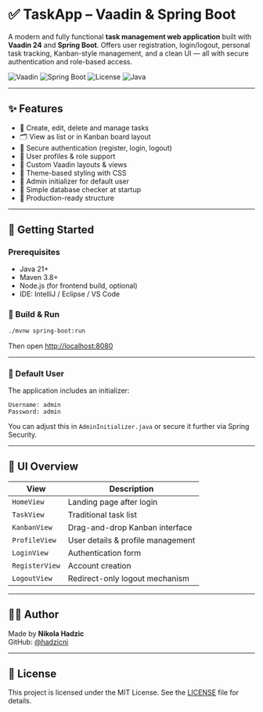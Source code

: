 # ✅ TaskApp – Vaadin & Spring Boot

A modern and fully functional **task management web application** built with **Vaadin 24** and **Spring Boot**. Offers user registration, login/logout, personal task tracking, Kanban-style management, and a clean UI — all with secure authentication and role-based access.

![Vaadin](https://img.shields.io/badge/Vaadin-24-blue?logo=vaadin)
![Spring Boot](https://img.shields.io/badge/Spring%20Boot-3.x-green?logo=springboot)
![License](https://img.shields.io/badge/license-Apache--2.0-blue)
![Java](https://img.shields.io/badge/Java-21+-orange)

---

## ✨ Features

- 📝 Create, edit, delete and manage tasks
- 🗂️ View as list or in Kanban board layout
- 🔐 Secure authentication (register, login, logout)
- 👤 User profiles & role support
- 🧱 Custom Vaadin layouts & views
- 🎨 Theme-based styling with CSS
- 🔧 Admin initializer for default user
- 🧪 Simple database checker at startup
- 🚀 Production-ready structure

---

## 🚀 Getting Started

### Prerequisites

- Java 21+
- Maven 3.8+
- Node.js (for frontend build, optional)
- IDE: IntelliJ / Eclipse / VS Code

### 🔧 Build & Run

```bash
./mvnw spring-boot:run
```

Then open [http://localhost:8080](http://localhost:8080)

---

### 🧪 Default User

The application includes an initializer:

```text
Username: admin
Password: admin
```

You can adjust this in `AdminInitializer.java` or secure it further via Spring Security.

---

## 📐 UI Overview

| View              | Description                        |
|------------------|------------------------------------|
| `HomeView`        | Landing page after login          |
| `TaskView`        | Traditional task list             |
| `KanbanView`      | Drag-and-drop Kanban interface    |
| `ProfileView`     | User details & profile management |
| `LoginView`       | Authentication form               |
| `RegisterView`    | Account creation                  |
| `LogoutView`      | Redirect-only logout mechanism    |

---

## 👨‍💻 Author

Made by **Nikola Hadzic**  
GitHub: [@hadzicni](https://github.com/hadzicni)

---

## 📄 License

This project is licensed under the MIT License. See the [LICENSE](./LICENSE) file for details.
